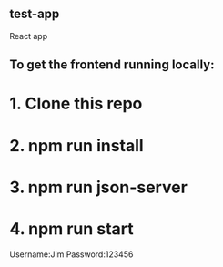 ## test-app
React app

## To get the frontend running locally:

# 1. Clone this repo
# 2. npm run install
# 3. npm run json-server
# 4. npm run start

Username:Jim
Password:123456